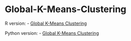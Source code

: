 # Global-K-Means-Clustering

R version: - [Global K-Means Clustering](https://github.com/ShihaoZhang1025/Global-K-Means-Clustering/blob/master/Global%20K-Means%20Clustering.R)

Python version: - [Global K-Means Clustering](https://github.com/ShihaoZhang1025/Global-K-Means-Clustering/blob/master/GLK_finalversion-2.py)
